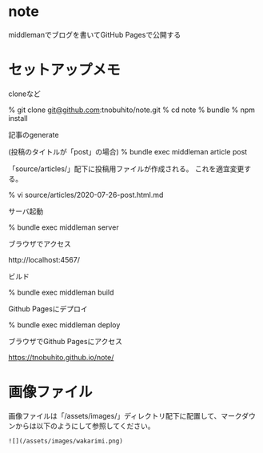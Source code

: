 # note

middlemanでブログを書いてGitHub Pagesで公開する

# セットアップメモ

cloneなど

  % git clone git@github.com:tnobuhito/note.git
  % cd note
  % bundle
  % npm install

記事のgenerate

  (投稿のタイトルが「post」の場合)
  % bundle exec middleman article post

「source/articles/」配下に投稿用ファイルが作成される。
これを適宜変更する。

  % vi source/articles/2020-07-26-post.html.md

サーバ起動

  % bundle exec middleman server

ブラウザでアクセス

  http://localhost:4567/

ビルド

  % bundle exec middleman build

Github Pagesにデプロイ

  % bundle exec middleman deploy

ブラウザでGithub Pagesにアクセス

  https://tnobuhito.github.io/note/

# 画像ファイル

画像ファイルは「/assets/images/」ディレクトリ配下に配置して、マークダウンからは以下のようにして参照してください。

```
![](/assets/images/wakarimi.png)
```

